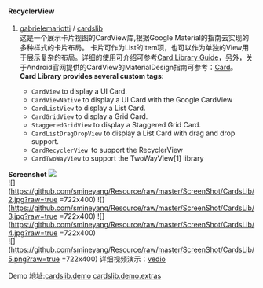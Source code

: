 #### RecyclerView

1. [gabrielemariotti](https://github.com/gabrielemariotti) / [cardslib](https://github.com/gabrielemariotti/cardslib)   
这是一个展示卡片视图的CardView库,根据Google Material的指南去实现的多种样式的卡片布局。        卡片可作为List的Item项，也可以作为单独的View用于展示复杂的布局。详细的使用可介绍可参考[Card Library Guide](https://github.com/gabrielemariotti/cardslib/blob/master/doc/GUIDE.md)，另外，关于Android官网提供的CardView的MaterialDesign指南可参考：[Card](http://www.google.com/design/spec/components/cards.html)。  
**Card Library provides several custom tags:**

   - `CardView` to display a UI Card.
   - `CardViewNative` to display a UI Card with the Google CardView
   - `CardListView` to display a List Card.
   - `CardGridView` to display a Grid Card.
   - `StaggeredGridView` to display a Staggered Grid Card.
   - `CardListDragDropView` to display a List Card with drag and drop support.
   - `CardRecyclerView `to support the RecyclerView
   - `CardTwoWayView` to support the TwoWayView[1] library
 
  **Screenshot**
  ![](https://github.com/smineyang/Resource/raw/master/ScreenShot/CardsLib/1.png?raw=true)  
  ![](https://github.com/smineyang/Resource/raw/master/ScreenShot/CardsLib/2.jpg?raw=true =722x400)
  ![](https://github.com/smineyang/Resource/raw/master/ScreenShot/CardsLib/3.jpg?raw=true =722x400)
  ![](https://github.com/smineyang/Resource/raw/master/ScreenShot/CardsLib/4.jpg?raw=true =722x400)  
  ![](https://github.com/smineyang/Resource/raw/master/ScreenShot/CardsLib/5.png?raw=true =722x400)
  详细视频演示：[vedio](https://github.com/smineyang/Resource/raw/master/ScreenShot/CardsLib/CardsLib.mp4?raw=true)
  
  Demo 地址:[cardslib.demo](https://github.com/smineyang/Resource/raw/master/apk/CardsLib/it.gmariotti.cardslib.demo.apk)
     [cardslib.demo.extras](https://github.com/smineyang/Resource/raw/master/apk/CardsLib/it.gmariotti.cardslib.demo.extras.apk)
